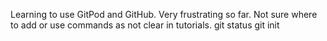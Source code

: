 Learning to use GitPod and GitHub. Very frustrating so far.
Not sure where to add or use commands as not clear in tutorials.
git status
git init 

